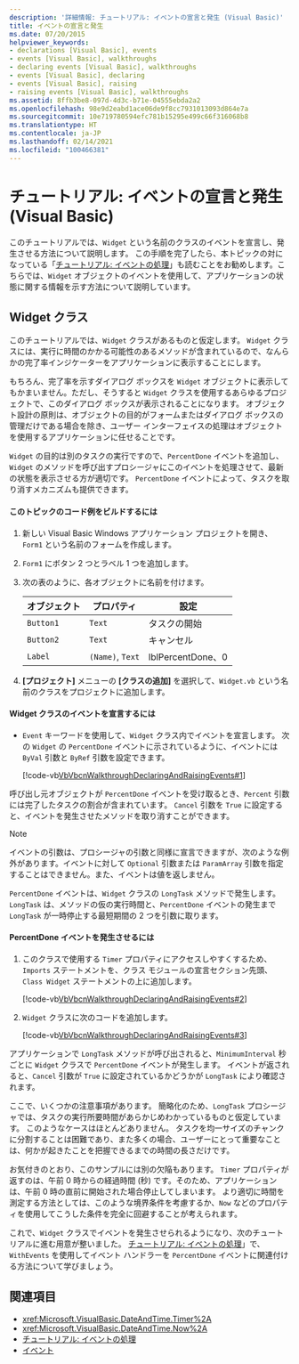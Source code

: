 ```yaml
---
description: '詳細情報: チュートリアル: イベントの宣言と発生 (Visual Basic)'
title: イベントの宣言と発生
ms.date: 07/20/2015
helpviewer_keywords:
- declarations [Visual Basic], events
- events [Visual Basic], walkthroughs
- declaring events [Visual Basic], walkthroughs
- events [Visual Basic], declaring
- events [Visual Basic], raising
- raising events [Visual Basic], walkthroughs
ms.assetid: 8ffb3be8-097d-4d3c-b71e-04555ebda2a2
ms.openlocfilehash: 98e9d2eabd1ace06de9f8cc7931013093d864e7a
ms.sourcegitcommit: 10e719780594efc781b15295e499c66f316068b8
ms.translationtype: HT
ms.contentlocale: ja-JP
ms.lasthandoff: 02/14/2021
ms.locfileid: "100466381"
---
```

# <a name="walkthrough-declaring-and-raising-events-visual-basic"></a>チュートリアル: イベントの宣言と発生 (Visual Basic)

このチュートリアルでは、`Widget` という名前のクラスのイベントを宣言し、発生させる方法について説明します。 この手順を完了したら、本トピックの対になっている「[チュートリアル: イベントの処理](walkthrough-handling-events.md)」も読むことをお勧めします。こちらでは、`Widget` オブジェクトのイベントを使用して、アプリケーションの状態に関する情報を示す方法について説明しています。  
  
## <a name="the-widget-class"></a>Widget クラス  

 このチュートリアルでは、`Widget` クラスがあるものと仮定します。 `Widget` クラスには、実行に時間のかかる可能性のあるメソッドが含まれているので、なんらかの完了率インジケーターをアプリケーションに表示することにします。  
  
 もちろん、完了率を示すダイアログ ボックスを `Widget` オブジェクトに表示してもかまいません。ただし、そうすると `Widget` クラスを使用するあらゆるプロジェクトで、このダイアログ ボックスが表示されることになります。 オブジェクト設計の原則は、オブジェクトの目的がフォームまたはダイアログ ボックスの管理だけである場合を除き、ユーザー インターフェイスの処理はオブジェクトを使用するアプリケーションに任せることです。  
  
 `Widget` の目的は別のタスクの実行ですので、`PercentDone` イベントを追加し、`Widget` のメソッドを呼び出すプロシージャにこのイベントを処理させて、最新の状態を表示させる方が適切です。 `PercentDone` イベントによって、タスクを取り消すメカニズムも提供できます。  
  
#### <a name="to-build-the-code-example-for-this-topic"></a>このトピックのコード例をビルドするには  
  
1. 新しい Visual Basic Windows アプリケーション プロジェクトを開き、`Form1` という名前のフォームを作成します。  
  
2. `Form1` にボタン 2 つとラベル 1 つを追加します。  
  
3. 次の表のように、各オブジェクトに名前を付けます。  
  
    |オブジェクト|プロパティ|設定|  
    |------------|--------------|-------------|  
    |`Button1`|`Text`|タスクの開始|  
    |`Button2`|`Text`|キャンセル|  
    |`Label`|`(Name)`, `Text`|lblPercentDone、0|  
  
4. **[プロジェクト]** メニューの **[クラスの追加]** を選択して、`Widget.vb` という名前のクラスをプロジェクトに追加します。  
  
#### <a name="to-declare-an-event-for-the-widget-class"></a>Widget クラスのイベントを宣言するには  
  
- `Event` キーワードを使用して、`Widget` クラス内でイベントを宣言します。 次の `Widget` の `PercentDone` イベントに示されているように、イベントには `ByVal` 引数と `ByRef` 引数を設定できます。  
  
     [!code-vb[VbVbcnWalkthroughDeclaringAndRaisingEvents#1](~/samples/snippets/visualbasic/VS_Snippets_VBCSharp/VbVbcnWalkthroughDeclaringAndRaisingEvents/VB/Widget.vb#1)]  
  
 呼び出し元オブジェクトが `PercentDone` イベントを受け取るとき、`Percent` 引数には完了したタスクの割合が含まれています。 `Cancel` 引数を `True` に設定すると、イベントを発生させたメソッドを取り消すことができます。  
  
> [!NOTE]
> イベントの引数は、プロシージャの引数と同様に宣言できますが、次のような例外があります。イベントに対して `Optional` 引数または `ParamArray` 引数を指定することはできません。また、イベントは値を返しません。  
  
 `PercentDone` イベントは、`Widget` クラスの `LongTask` メソッドで発生します。 `LongTask` は、メソッドの仮の実行時間と、`PercentDone` イベントの発生まで `LongTask` が一時停止する最短期間の 2 つを引数に取ります。  
  
#### <a name="to-raise-the-percentdone-event"></a>PercentDone イベントを発生させるには  
  
1. このクラスで使用する `Timer` プロパティにアクセスしやすくするため、`Imports` ステートメントを、クラス モジュールの宣言セクション先頭、`Class Widget` ステートメントの上に追加します。  
  
     [!code-vb[VbVbcnWalkthroughDeclaringAndRaisingEvents#2](~/samples/snippets/visualbasic/VS_Snippets_VBCSharp/VbVbcnWalkthroughDeclaringAndRaisingEvents/VB/Widget.vb#2)]  
  
2. `Widget` クラスに次のコードを追加します。  
  
     [!code-vb[VbVbcnWalkthroughDeclaringAndRaisingEvents#3](~/samples/snippets/visualbasic/VS_Snippets_VBCSharp/VbVbcnWalkthroughDeclaringAndRaisingEvents/VB/Widget.vb#3)]  
  
 アプリケーションで `LongTask` メソッドが呼び出されると、`MinimumInterval` 秒ごとに `Widget` クラスで `PercentDone` イベントが発生します。 イベントが返されると、`Cancel` 引数が `True` に設定されているかどうかが `LongTask` により確認されます。  
  
 ここで、いくつかの注意事項があります。 簡略化のため、`LongTask` プロシージャでは、タスクの実行所要時間があらかじめわかっているものと仮定しています。 このようなケースはほとんどありません。 タスクを均一サイズのチャンクに分割することは困難であり、また多くの場合、ユーザーにとって重要なことは、何かが起きたことを把握できるまでの時間の長さだけです。  
  
 お気付きのとおり、このサンプルには別の欠陥もあります。 `Timer` プロパティが返すのは、午前 0 時からの経過時間 (秒) です。そのため、アプリケーションは、午前 0 時の直前に開始された場合停止してしまいます。 より適切に時間を測定する方法としては、このような境界条件を考慮するか、`Now` などのプロパティを使用してこうした条件を完全に回避することが考えられます。  
  
 これで、`Widget` クラスでイベントを発生させられるようになり、次のチュートリアルに進む用意が整いました。 [チュートリアル: イベントの処理](walkthrough-handling-events.md)」で、`WithEvents` を使用してイベント ハンドラーを `PercentDone` イベントに関連付ける方法について学びましょう。  
  
## <a name="see-also"></a>関連項目

- <xref:Microsoft.VisualBasic.DateAndTime.Timer%2A>
- <xref:Microsoft.VisualBasic.DateAndTime.Now%2A>
- [チュートリアル: イベントの処理](walkthrough-handling-events.md)
- [イベント](index.md)
